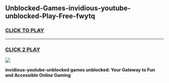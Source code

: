 
## Unblocked-Games-invidious-youtube-unblocked-Play-Free-fwytq
<h3>
<a href="https://premium76.site?title=invidious-youtube-unblocked&ref=12A">CLICK TO PLAY</a></h3>
<hr>

<h3>
<a href="https://premium76.site?title=invidious-youtube-unblocked&ref=12A">CLICK 2 PLAY</a>
  
</h3>

<a href="https://premium76.site?title=invidious-youtube-unblocked&ref=12A"><img src="https://clearcache.store/games.png"></a>


**invidious-youtube-unblocked games unblocked: Your Gateway to Fun and Accessible Online Gaming**
